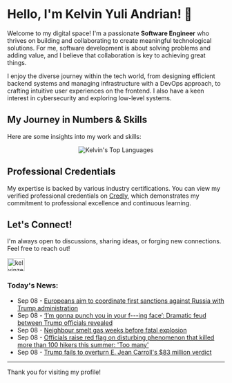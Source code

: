 # Hello, I'm Kelvin Yuli Andrian! 👋

Welcome to my digital space! I'm a passionate **Software Engineer** who thrives on building and collaborating to create meaningful technological solutions. For me, software development is about solving problems and adding value, and I believe that collaboration is key to achieving great things.

I enjoy the diverse journey within the tech world, from designing efficient backend systems and managing infrastructure with a DevOps approach, to crafting intuitive user experiences on the frontend. I also have a keen interest in cybersecurity and exploring low-level systems.

## My Journey in Numbers & Skills

Here are some insights into my work and skills:

<p align="center">
  <img src="https://github-readme-stats.vercel.app/api/top-langs/?username=kelvinzer0&layout=compact&theme=radical" alt="Kelvin's Top Languages" />
</p>

## Professional Credentials

My expertise is backed by various industry certifications. You can view my verified professional credentials on [Credly](https://www.credly.com/users/kelvin-yuli-andrian/badges), which demonstrates my commitment to professional excellence and continuous learning.

## Let's Connect!

I'm always open to discussions, sharing ideas, or forging new connections. Feel free to reach out!

<p align="left">
    <a href="https://linkedin.com/in/kelvinzero" target="blank"><img align="center" src="https://cdn.jsdelivr.net/npm/simple-icons@3.0.1/icons/linkedin.svg" alt="kelvinzero" height="30" width="40" /></a>
</p>

### Today's News:

<!-- feed start -->
- Sep 08 - [Europeans aim to coordinate first sanctions against Russia with Trump administration](https://www.yahoo.com/news/articles/europeans-aim-coordinate-first-sanctions-150324020.html)
- Sep 08 - [‘I’m gonna punch you in your f---ing face’: Dramatic feud between Trump officials revealed](https://www.yahoo.com/news/articles/m-gonna-punch-f-ing-132615565.html)
- Sep 08 - [Neighbour smelt gas weeks before fatal explosion](https://www.yahoo.com/news/articles/neighbour-smelt-gas-weeks-fatal-122050470.html)
- Sep 08 - [Officials raise red flag on disturbing phenomenon that killed more than 100 hikers this summer: 'Too many'](https://www.yahoo.com/news/articles/officials-raise-red-flag-disturbing-143000892.html)
- Sep 08 - [Trump fails to overturn E. Jean Carroll's $83 million verdict](https://www.yahoo.com/news/articles/trump-fails-overturn-e-jean-140530336.html)
<!-- feed end -->

---

Thank you for visiting my profile!
